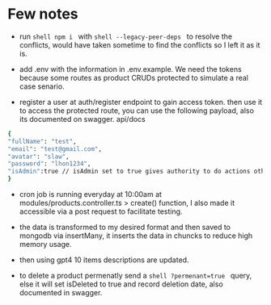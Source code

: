# Few notes

- run `shell npm i ` with `shell --legacy-peer-deps ` to resolve the conflicts, would have taken sometime to find the conflicts so I left it as it is.

- add .env with the information in .env.example. We need the tokens because some routes as product CRUDs protected to simulate a real case senario.

- register a user at auth/register endpoint to gain access token. then use it to access the protected route, you can use the following payload, also its documented on swagger. api/docs

```sh
{
"fullName": "test",
"email": "test@gmail.com",
"avatar": "slaw",
"password": "lhon1234",
"isAdmin":true // isAdmin set to true gives authority to do actions other than just reading.
}
```

- cron job is running everyday at 10:00am at modules/products.controller.ts > create() function, I also made it accessible via a post request to facilitate testing.

- the data is transformed to my desired format and then saved to mongodb via insertMany, it inserts the data in chuncks to reduce high memory usage.
- then using gpt4 10 items descriptions are updated.
- to delete a product permenatly send a `shell ?permenant=true ` query, else it will set isDeleted to true and record deletion date, also documented in swagger.
